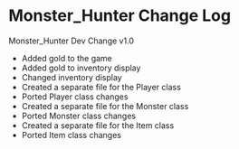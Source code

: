 # Monster_Hunter Change Log

Monster_Hunter Dev Change v1.0 

* Added gold to the game
* Added gold to inventory display
* Changed inventory display
* Created a separate file for the Player class
* Ported Player class changes
* Created a separate file for the Monster class
* Ported Monster class changes
* Created a separate file for the Item class
* Ported Item class changes
